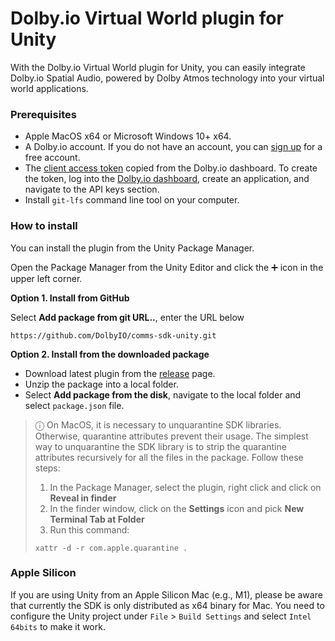 # Dolby.io Virtual World plugin for Unity

With the Dolby.io Virtual World plugin for Unity, you can easily integrate Dolby.io Spatial Audio, powered by Dolby Atmos technology into your virtual world applications.

### Prerequisites
- Apple MacOS x64 or Microsoft Windows 10+ x64.
- A Dolby.io account. If you do not have an account, you can [sign up](https://dolby.io/signup) for a free account.
- The [client access token](https://docs.dolby.io/communications-apis/docs/overview-developer-tools#client-access-token) copied from the Dolby.io dashboard. To create the token, log into the [Dolby.io dashboard](https://dashboard.dolby.io/), create an application, and navigate to the API keys section.
- Install `git-lfs` command line tool on your computer.

### How to install
You can install the plugin from the Unity Package Manager.

Open the Package Manager from the Unity Editor and click the ➕ icon in the upper left corner.

**Option 1. Install from GitHub**

Select **Add package from git URL..**, enter the URL below
```
https://github.com/DolbyIO/comms-sdk-unity.git
```

**Option 2. Install from the downloaded package**

- Download latest plugin from the [release](https://github.com/DolbyIO/comms-sdk-dotnet/releases) page.
- Unzip the package into a local folder.
- Select **Add package from the disk**, navigate to the local folder and select `package.json` file. 

> ⓘ On MacOS, it is necessary to unquarantine SDK libraries. Otherwise, quarantine attributes prevent their usage. The simplest way to unquarantine the SDK library is to strip the quarantine attributes recursively for all the files in the package. Follow these steps:
>1. In the Package Manager, select the plugin, right click and click on **Reveal in finder**
>2. In the finder window, click on the **Settings** icon and pick **New Terminal Tab at Folder**
>2. Run this command: 
>```
>xattr -d -r com.apple.quarantine .
>```
### Apple Silicon
If you are using Unity from an Apple Silicon Mac (e.g., M1), please be aware that currently the SDK is only distributed as x64 binary for Mac. You need to configure the Unity project under `File` > `Build Settings` and select `Intel 64bits` to make it work. 
